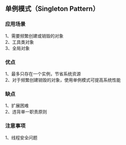## 单例模式（Singleton Pattern）  
### 应用场景  
1、需要频繁创建或销毁的对象    
2、工具类对象  
3、全局对象  
### 优点  
1、最多只存在一个实例，节省系统资源    
2、对于频繁创建销毁的对象，使用单例模式可提高系统性能  
### 缺点  
1、扩展困难   
2、违背单一职责原则  
### 注意事项  
1、线程安全问题    
